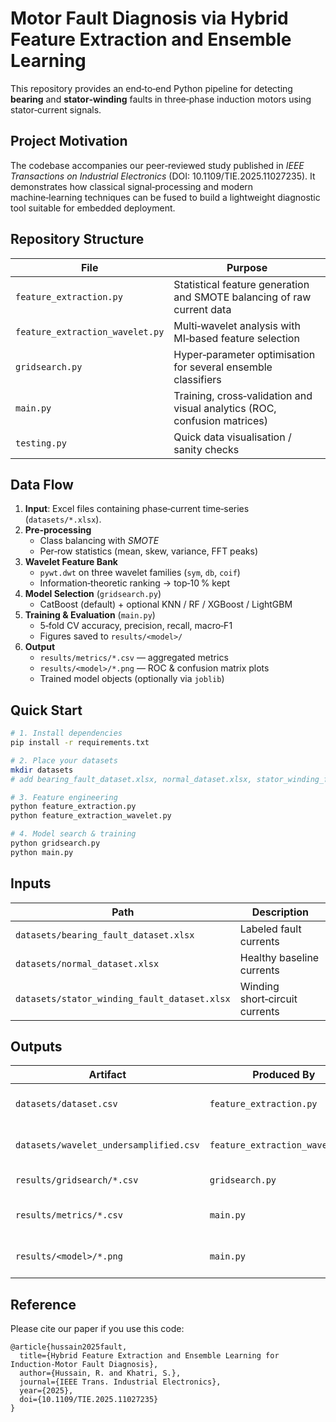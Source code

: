 # Motor Fault Diagnosis via Hybrid Feature Extraction and Ensemble Learning

This repository provides an end‑to‑end Python pipeline for detecting **bearing** and **stator‑winding** faults in three‑phase induction motors using stator‑current signals.

## Project Motivation
The codebase accompanies our peer‑reviewed study published in *IEEE Transactions on Industrial Electronics* (DOI: 10.1109/TIE.2025.11027235). It demonstrates how classical signal‑processing and modern machine‑learning techniques can be fused to build a lightweight diagnostic tool suitable for embedded deployment.

## Repository Structure
| File | Purpose |
|------|---------|
| `feature_extraction.py` | Statistical feature generation and SMOTE balancing of raw current data |
| `feature_extraction_wavelet.py` | Multi‑wavelet analysis with MI‑based feature selection |
| `gridsearch.py` | Hyper‑parameter optimisation for several ensemble classifiers |
| `main.py` | Training, cross‑validation and visual analytics (ROC, confusion matrices) |
| `testing.py` | Quick data visualisation / sanity checks |

## Data Flow
1. **Input**: Excel files containing phase‑current time‑series (`datasets/*.xlsx`).
2. **Pre‑processing**  
   * Class balancing with *SMOTE*  
   * Per‑row statistics (mean, skew, variance, FFT peaks)
3. **Wavelet Feature Bank**  
   * `pywt.dwt` on three wavelet families (`sym`, `db`, `coif`)  
   * Information‑theoretic ranking → top‑10 % kept
4. **Model Selection** (`gridsearch.py`)  
   * CatBoost (default) + optional KNN / RF / XGBoost / LightGBM
5. **Training & Evaluation** (`main.py`)  
   * 5‑fold CV accuracy, precision, recall, macro‑F1  
   * Figures saved to `results/<model>/`
6. **Output**  
   * `results/metrics/*.csv` — aggregated metrics  
   * `results/<model>/*.png` — ROC & confusion matrix plots  
   * Trained model objects (optionally via `joblib`)

## Quick Start
```bash
# 1. Install dependencies
pip install -r requirements.txt

# 2. Place your datasets
mkdir datasets
# add bearing_fault_dataset.xlsx, normal_dataset.xlsx, stator_winding_fault_dataset.xlsx

# 3. Feature engineering
python feature_extraction.py
python feature_extraction_wavelet.py

# 4. Model search & training
python gridsearch.py
python main.py
```

## Inputs
| Path | Description |
|------|-------------|
| `datasets/bearing_fault_dataset.xlsx` | Labeled fault currents |
| `datasets/normal_dataset.xlsx` | Healthy baseline currents |
| `datasets/stator_winding_fault_dataset.xlsx` | Winding short‑circuit currents |

## Outputs
| Artifact | Produced By | Description |
|----------|-------------|-------------|
| `datasets/dataset.csv` | `feature_extraction.py` | Balanced statistical‑feature table |
| `datasets/wavelet_undersamplified.csv` | `feature_extraction_wavelet.py` | Reduced wavelet‑feature table |
| `results/gridsearch/*.csv` | `gridsearch.py` | Parameter sweep log |
| `results/metrics/*.csv` | `main.py` | Final performance scores |
| `results/<model>/*.png` | `main.py` | ROC curves & confusion matrices |

## Reference
Please cite our paper if you use this code:

```
@article{hussain2025fault,
  title={Hybrid Feature Extraction and Ensemble Learning for Induction-Motor Fault Diagnosis},
  author={Hussain, R. and Khatri, S.},
  journal={IEEE Trans. Industrial Electronics},
  year={2025},
  doi={10.1109/TIE.2025.11027235}
}
```